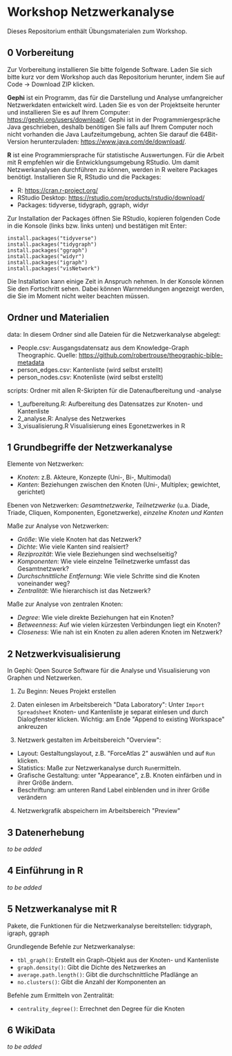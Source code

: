 # Workshop Netzwerkanalyse

Dieses Repositorium enthält Übungsmaterialen zum Workshop. 

## 0 Vorbereitung
Zur Vorbereitung installieren Sie bitte folgende Software. Laden Sie sich bitte kurz vor dem Workshop auch das Repositorium herunter, indem Sie auf Code -> Download ZIP klicken. 

**Gephi**
ist ein Programm, das für die Darstellung und Analyse umfangreicher Netzwerkdaten entwickelt wird. Laden Sie es von der Projektseite herunter und installieren Sie es auf Ihrem Computer: https://gephi.org/users/download/. Gephi ist in der Programmiergespräche Java geschrieben, deshalb benötigen Sie falls auf Ihrem Computer noch nicht vorhanden die Java Laufzeitumgebung, achten Sie darauf die 64Bit-Version herunterzuladen: https://www.java.com/de/download/.


**R**
ist eine Programmiersprache für statistische Auswertungen. Für die Arbeit mit R empfehlen wir die Entwicklungsumgebung RStudio. Um damit Netzwerkanalysen durchführen zu können, werden in R weitere Packages benötigt. Installieren Sie R, RStudio und die Packages:

- R: https://cran.r-project.org/
- RStudio Desktop: https://rstudio.com/products/rstudio/download/
- Packages: tidyverse, tidygraph, ggraph, widyr

Zur Installation der Packages öffnen Sie RStudio, kopieren folgenden Code in die Konsole (links bzw. links unten) und bestätigen mit Enter:
```
install.packages("tidyverse")
install.packages("tidygraph")
install.packages("ggraph")
install.packages("widyr")
install.packages("igraph")
install.packages("visNetwork")
```

Die Installation kann einige Zeit in Anspruch nehmen. In der Konsole können Sie den Fortschritt sehen. Dabei können Warnmeldungen angezeigt werden, die Sie im Moment nicht weiter beachten müssen.

## Ordner und Materialien
data: In diesem Ordner sind alle Dateien für die Netzwerkanalyse abgelegt:
- People.csv: Ausgangsdatensatz aus dem Knowledge-Graph Theographic. Quelle: https://github.com/robertrouse/theographic-bible-metadata
- person_edges.csv: Kantenliste (wird selbst erstellt)
- person_nodes.csv: Knotenliste (wird selbst erstellt)

scripts: Ordner mit allen R-Skripten für die Datenaufbereitung und -analyse
- 1_aufbereitung.R: Aufbereitung des Datensatzes zur Knoten- und Kantenliste
- 2_analyse.R: Analyse des Netzwerkes
- 3_visualisierung.R Visualisierung eines Egonetzwerkes in R 

## 1 Grundbegriffe der Netzwerkanalyse
Elemente von Netzwerken: 
- *Knoten*: z.B. Akteure, Konzepte (Uni-, Bi-, Multimodal)
- *Kanten*: Beziehungen zwischen den Knoten (Uni-, Multiplex; gewichtet, gerichtet)

Ebenen von Netzwerken: *Gesamtnetzwerke*, *Teilnetzwerke* (u.a. Diade, Triade, Cliquen, Komponenten, Egonetzwerke), *einzelne Knoten und Kanten*

Maße zur Analyse von Netzwerken: 
- *Größe*: Wie viele Knoten hat das Netzwerk?
- *Dichte*: Wie viele Kanten sind realsiert?
- *Reziprozität*: Wie viele Beziehungen sind wechselseitig?
- *Komponenten*: Wie viele einzelne Teilnetzwerke umfasst das Gesamtnetzwerk?
- *Durchschnittliche Entfernung*: Wie viele Schritte sind die Knoten voneinander weg?
- *Zentralität*: Wie hierarchisch ist das Netzwerk?

Maße zur Analyse von zentralen Knoten:
- *Degree*: Wie viele direkte Beziehungen hat ein Knoten?
- *Betweenness*: Auf wie vielen kürzesten Verbindungen liegt ein Knoten?
- *Closeness*: Wie nah ist ein Knoten zu allen aderen Knoten im Netzwerk?

## 2 Netzwerkvisualisierung 

In Gephi: Open Source Software für die Analyse und Visualisierung von Graphen und Netzwerken.

1. Zu Beginn: Neues Projekt erstellen 

2. Daten einlesen im Arbeitsbereich "Data Laboratory":
Unter ```Import Spreadsheet``` Knoten- und Kantenliste je separat einlesen und durch Dialogfenster klicken. Wichtig: am Ende "Append to existing Workspace" ankreuzen

3. Netzwerk gestalten im Arbeitsbereich "Overview":
- Layout: Gestaltungslayout, z.B. "ForceAtlas 2" auswählen und auf ```Run``` klicken. 
- Statistics: Maße zur Netzwerkanalyse durch ```Run```ermitteln.
- Grafische Gestaltung: unter "Appearance", z.B. Knoten einfärben und in ihrer Größe ändern. 
- Beschriftung: am unteren Rand Label einblenden und in ihrer Größe verändern

4. Netzwerkgrafik abspeichern im Arbeitsbereich "Preview"

## 3 Datenerhebung 

*to be added*

## 4 Einführung in R 

*to be added*

## 5 Netzwerkanalyse mit R

Pakete, die Funktionen für die Netzwerkanalyse bereitstellen: tidygraph, igraph, ggraph

Grundlegende Befehle zur Netzwerkanalyse: 
- ```tbl_graph()```: Erstellt ein Graph-Objekt aus der Knoten- und Kantenliste 
- ```graph.density()```: Gibt die Dichte des Netzwerkes an 
- ```average.path.length()```: Gibt die durchschnittliche Pfadlänge an
- ```no.clusters()```: Gibt die Anzahl der Komponenten an

Befehle zum Ermitteln von Zentralität:
- ```centrality_degree()```: Errechnet den Degree für die Knoten 


## 6 WikiData

*to be added*


